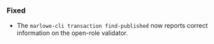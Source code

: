 ### Fixed

- The `marlowe-cli transaction find-published` now reports correct information on the open-role validator.
